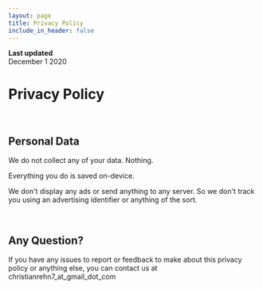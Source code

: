 ```yaml
---
layout: page
title: Privacy Policy
include_in_header: false
---
```


**Last updated**  
December 1 2020

# Privacy Policy

<br>

## Personal Data
We do not collect any of your data. Nothing.

Everything you do is saved on-device.


We don't display any ads or send anything to any server. So we don't track you using an advertising identifier or anything of the sort.

<br>

## Any Question?
If you have any issues to report or feedback to make about this privacy policy or anything else, you can contact us at christianrehn7_at_gmail_dot_com
